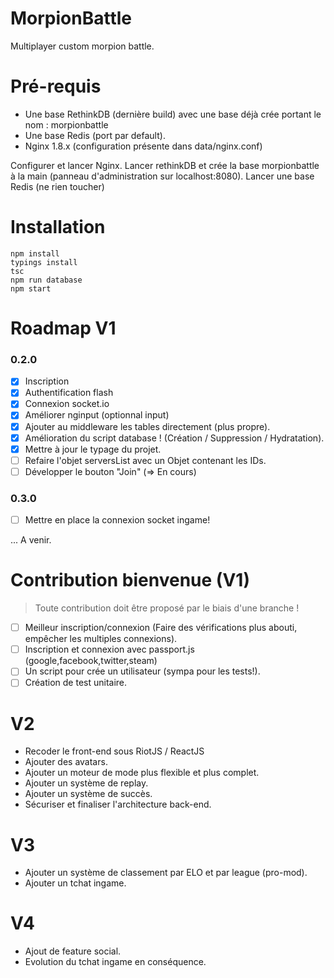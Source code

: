 # MorpionBattle

Multiplayer custom morpion battle.

# Pré-requis

- Une base RethinkDB (dernière build) avec une base déjà crée portant le nom : morpionbattle
- Une base Redis (port par default).
- Nginx 1.8.x (configuration présente dans data/nginx.conf)

Configurer et lancer Nginx.
Lancer rethinkDB et crée la base morpionbattle à la main (panneau d'administration sur localhost:8080).
Lancer une base Redis (ne rien toucher)

# Installation

```
npm install
typings install
tsc
npm run database
npm start
```

# Roadmap V1

### 0.2.0
- [x] Inscription
- [x] Authentification flash
- [x] Connexion socket.io
- [x] Améliorer nginput (optionnal input)
- [x] Ajouter au middleware les tables directement (plus propre).
- [x] Amélioration du script database ! (Création / Suppression / Hydratation).
- [x] Mettre à jour le typage du projet.
- [ ] Refaire l'objet serversList avec un Objet contenant les IDs.
- [ ] Développer le bouton "Join" (=> En cours)

### 0.3.0
- [ ] Mettre en place la connexion socket ingame!

... A venir.

# Contribution bienvenue (V1)

> Toute contribution doit être proposé par le biais d'une branche !

- [ ] Meilleur inscription/connexion (Faire des vérifications plus abouti, empêcher les multiples connexions).
- [ ] Inscription et connexion avec passport.js (google,facebook,twitter,steam)
- [ ] Un script pour crée un utilisateur (sympa pour les tests!).
- [ ] Création de test unitaire.

# V2

- Recoder le front-end sous RiotJS / ReactJS
- Ajouter des avatars.
- Ajouter un moteur de mode plus flexible et plus complet.
- Ajouter un système de replay.
- Ajouter un système de succès.
- Sécuriser et finaliser l'architecture back-end.

# V3
- Ajouter un système de classement par ELO et par league (pro-mod).
- Ajouter un tchat ingame.

# V4
- Ajout de feature social.
- Evolution du tchat ingame en conséquence.
